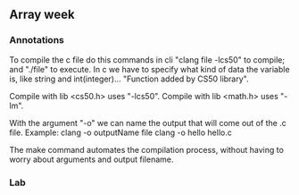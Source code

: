 ## Array week

### Annotations
To compile the c file do this commands in cli "clang file -lcs50" to compile;
 and "./file" to execute.
 In c we have to specify what kind of data the variable is, like string and int(integer)...
"Function added by CS50 library".


Compile with lib <cs50.h> uses "-lcs50".
Compile with lib <math.h> uses "-lm".

With the argument "-o" we can name the output that will come out of the .c file.
Example:
    clang -o outputName file
    clang -o hello hello.c

The make command automates the compilation process, without having to worry about arguments and output filename.
 

### Lab
